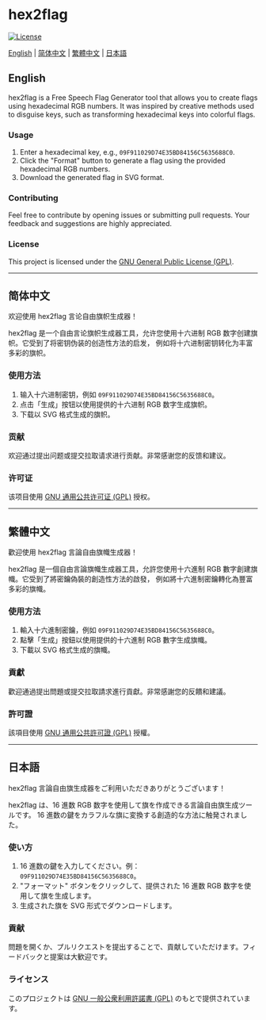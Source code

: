 # hex2flag

[![License](https://img.shields.io/badge/license-GPL-blue.svg)](https://opensource.org/licenses/GPL-3.0)

<p align="center" markdown="1">

[English](#English) | [简体中文](#简体中文) | [繁體中文](#繁體中文) | [日本語](#日本語)

</p>

## English

hex2flag is a Free Speech Flag Generator tool that allows you to create flags using hexadecimal RGB numbers. It was
inspired by creative methods used to disguise keys, such as transforming hexadecimal keys into colorful flags.

### Usage

1.  Enter a hexadecimal key, e.g., `09F911029D74E35BD84156C5635688C0`.
2.  Click the "Format" button to generate a flag using the provided hexadecimal RGB numbers.
3.  Download the generated flag in SVG format.

### Contributing

Feel free to contribute by opening issues or submitting pull requests. Your feedback and suggestions are highly
appreciated.

### License

This project is licensed under the [GNU General Public License (GPL)](LICENSE.md).

---

## 简体中文

欢迎使用 hex2flag 言论自由旗帜生成器！

hex2flag 是一个自由言论旗帜生成器工具，允许您使用十六进制 RGB 数字创建旗帜。它受到了将密钥伪装的创造性方法的启发，
例如将十六进制密钥转化为丰富多彩的旗帜。

### 使用方法

1.  输入十六进制密钥，例如 `09F911029D74E35BD84156C5635688C0`。
2.  点击「生成」按钮以使用提供的十六进制 RGB 数字生成旗帜。
3.  下载以 SVG 格式生成的旗帜。

### 贡献

欢迎通过提出问题或提交拉取请求进行贡献。非常感谢您的反馈和建议。

### 许可证

该项目使用 [GNU 通用公共许可证 (GPL)](LICENSE.md) 授权。

---

## 繁體中文

歡迎使用 hex2flag 言論自由旗幟生成器！

hex2flag 是一個自由言論旗幟生成器工具，允許您使用十六進制 RGB 數字創建旗幟。它受到了將密鑰偽裝的創造性方法的啟發，
例如將十六進制密鑰轉化為豐富多彩的旗幟。

### 使用方法

1. 輸入十六進制密鑰，例如 `09F911029D74E35BD84156C5635688C0`。
2. 點擊「生成」按鈕以使用提供的十六進制 RGB 數字生成旗幟。
3. 下載以 SVG 格式生成的旗幟。

### 貢獻

歡迎通過提出問題或提交拉取請求進行貢獻。非常感謝您的反饋和建議。

### 許可證

該項目使用 [GNU 通用公共許可證 (GPL)](LICENSE.md) 授權。

---

## 日本語

hex2flag 言論自由旗生成器をご利用いただきありがとうございます！

hex2flag は、16 進数 RGB 数字を使用して旗を作成できる言論自由旗生成ツールです。
16 進数の鍵をカラフルな旗に変換する創造的な方法に触発されました。

### 使い方

1.  16 進数の鍵を入力してください。例：`09F911029D74E35BD84156C5635688C0`。
2.  "フォーマット" ボタンをクリックして、提供された 16 進数 RGB 数字を使用して旗を生成します。
3.  生成された旗を SVG 形式でダウンロードします。

### 貢献

問題を開くか、プルリクエストを提出することで、貢献していただけます。フィードバックと提案は大歓迎です。

### ライセンス

このプロジェクトは [GNU 一般公衆利用許諾書 (GPL)](LICENSE.md) のもとで提供されています。
